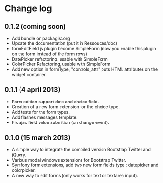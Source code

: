 Change log
==========
0.1.2 (coming soon)
----------------------
* Add bundle on packagist.org
* Update the documentation (put it in Ressouces/doc)
* formEditField js plugin become SimpleForm (now you enable this plugin on the form instead of the form rows)
* DatePicker refactoring, usable with SimpleForm
* ColorPicker Refactoring, usable with SimpleForm
* Add new option in formType, "controls_attr" puts HTML attributes on the widget container.

0.1.1 (4 april 2013)
----------------------
* Form edition support date and choice field.
* Creation of a new form extension for the choice type.
* Add tests for the form types.
* Add flashes messages template.
* Fix ajax field value submition (on change event).

0.1.0 (15 march 2013)
----------------------
* A simple way to integrate the compiled version Bootstrap Twitter and jQuery.
* Various modal windows extensions for Bootstrap Twitter.
* Symfony form extensions, add two new form fields type : datepicker and colorpicker.
* A new way to edit forms (only works for text or textarea input).
